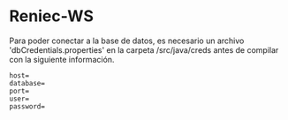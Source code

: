 # Reniec-WS
Para poder conectar a la base de datos, es necesario un archivo 'dbCredentials.properties' en la carpeta
/src/java/creds antes de compilar con la siguiente información.
```
host=
database=
port=
user=
password=
```
